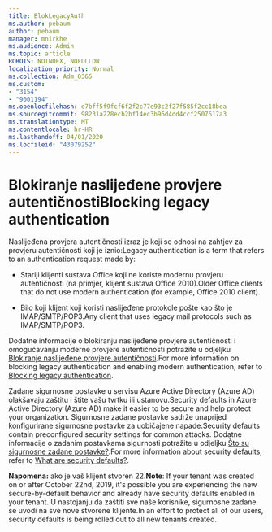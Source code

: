 ```yaml
---
title: BlokLegacyAuth
ms.author: pebaum
author: pebaum
manager: mnirkhe
ms.audience: Admin
ms.topic: article
ROBOTS: NOINDEX, NOFOLLOW
localization_priority: Normal
ms.collection: Adm_O365
ms.custom:
- "3154"
- "9001194"
ms.openlocfilehash: e7bff5f9fcf6f2f2c77e93c2f27f585f2cc18bea
ms.sourcegitcommit: 98231a228ecb2bf14ec3b96d4dd4ccf2507617a3
ms.translationtype: MT
ms.contentlocale: hr-HR
ms.lasthandoff: 04/01/2020
ms.locfileid: "43079252"
---
```

# <a name="blocking-legacy-authentication"></a><span data-ttu-id="62d24-102">Blokiranje naslijeđene provjere autentičnosti</span><span class="sxs-lookup"><span data-stu-id="62d24-102">Blocking legacy authentication</span></span>

<span data-ttu-id="62d24-103">Naslijeđena provjera autentičnosti izraz je koji se odnosi na zahtjev za provjeru autentičnosti koji je iznio:</span><span class="sxs-lookup"><span data-stu-id="62d24-103">Legacy authentication is a term that refers to an authentication request made by:</span></span>

- <span data-ttu-id="62d24-104">Stariji klijenti sustava Office koji ne koriste modernu provjeru autentičnosti (na primjer, klijent sustava Office 2010).</span><span class="sxs-lookup"><span data-stu-id="62d24-104">Older Office clients that do not use modern authentication (for example, Office 2010 client).</span></span>

- <span data-ttu-id="62d24-105">Bilo koji klijent koji koristi naslijeđene protokole pošte kao što je IMAP/SMTP/POP3.</span><span class="sxs-lookup"><span data-stu-id="62d24-105">Any client that uses legacy mail protocols such as IMAP/SMTP/POP3.</span></span>

<span data-ttu-id="62d24-106">Dodatne informacije o blokiranju naslijeđene provjere autentičnosti i omogućavanju moderne provjere autentičnosti potražite u odjeljku [Blokiranje naslijeđene provjere autentičnosti](https://docs.microsoft.com/azure/active-directory/conditional-access/concept-conditional-access-block-legacy-authentication).</span><span class="sxs-lookup"><span data-stu-id="62d24-106">For more information on blocking legacy authentication and enabling modern authentication, refer to [Blocking legacy authentication](https://docs.microsoft.com/azure/active-directory/conditional-access/concept-conditional-access-block-legacy-authentication).</span></span>

<span data-ttu-id="62d24-107">Zadane sigurnosne postavke u servisu Azure Active Directory (Azure AD) olakšavaju zaštitu i štite vašu tvrtku ili ustanovu.</span><span class="sxs-lookup"><span data-stu-id="62d24-107">Security defaults in Azure Active Directory (Azure AD) make it easier to be secure and help protect your organization.</span></span> <span data-ttu-id="62d24-108">Sigurnosne zadane postavke sadrže unaprijed konfigurirane sigurnosne postavke za uobičajene napade.</span><span class="sxs-lookup"><span data-stu-id="62d24-108">Security defaults contain preconfigured security settings for common attacks.</span></span>
<span data-ttu-id="62d24-109">Dodatne informacije o zadanim postavkama sigurnosti potražite u odjeljku [Što su sigurnosne zadane postavke?](https://docs.microsoft.com/azure/active-directory/fundamentals/concept-fundamentals-security-defaults).</span><span class="sxs-lookup"><span data-stu-id="62d24-109">For more information about security defaults, refer to [What are security defaults?](https://docs.microsoft.com/azure/active-directory/fundamentals/concept-fundamentals-security-defaults).</span></span> 

<span data-ttu-id="62d24-110">**Napomena:** ako je vaš klijent stvoren 22.</span><span class="sxs-lookup"><span data-stu-id="62d24-110">**Note**:  If your tenant was created on or after October 22nd, 2019, it's possible you are experiencing the new secure-by-default behavior and already have security defaults enabled in your tenant.</span></span>  <span data-ttu-id="62d24-111">U nastojanju da zaštiti sve naše korisnike, sigurnosne zadane se uvodi na sve nove stvorene klijente.</span><span class="sxs-lookup"><span data-stu-id="62d24-111">In an effort to protect all of our users, security defaults is being rolled out to all new tenants created.</span></span>
